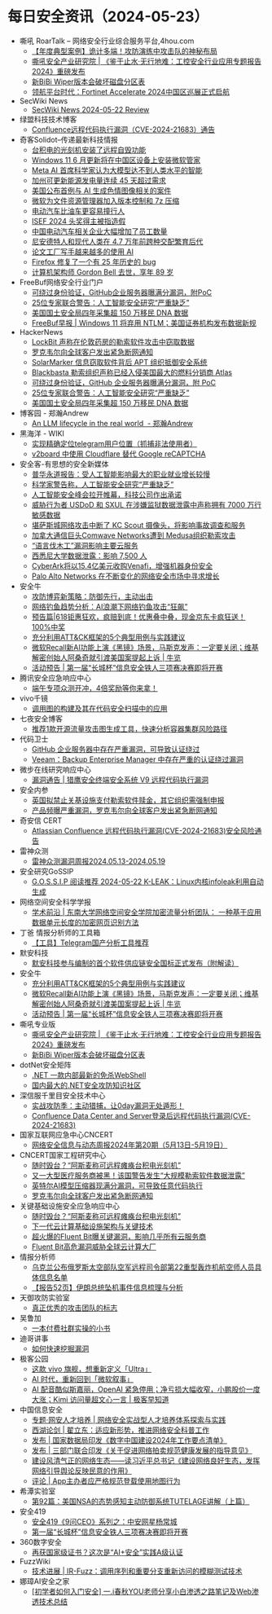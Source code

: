 # 每日安全资讯（2024-05-23）

- 嘶吼 RoarTalk – 网络安全行业综合服务平台,4hou.com
  - [【年度典型案例】诡计多端！攻防演练中攻击队的神秘布局](https://www.4hou.com/posts/DZBy)
  - [嘶吼安全产业研究院 | 《鉴于止水·无行地难：工控安全行业应用专题报告 2024》重磅发布](https://www.4hou.com/posts/yARE)
  - [新BiBi Wiper版本会破坏磁盘分区表](https://www.4hou.com/posts/z40Z)
  - [领航平台时代：Fortinet Accelerate 2024中国区巡展正式启航](https://www.4hou.com/posts/vxO0)
- SecWiki News
  - [SecWiki News 2024-05-22 Review](http://www.sec-wiki.com/?2024-05-22)
- 绿盟科技技术博客
  - [Confluence远程代码执行漏洞（CVE-2024-21683）通告](https://blog.nsfocus.net/confluencecve-2024-21683/)
- 奇客Solidot–传递最新科技情报
  - [台积电的光刻机安装了远程自毁功能](https://www.solidot.org/story?sid=78246)
  - [Windows 11 6 月更新将在中国区设备上安装微软管家](https://www.solidot.org/story?sid=78245)
  - [Meta AI 首席科学家认为大模型达不到人类水平的智能](https://www.solidot.org/story?sid=78244)
  - [加州可更新能源发电量连续 45 天超过需求](https://www.solidot.org/story?sid=78243)
  - [美国公布首例与 AI 生成色情图像相关的案件](https://www.solidot.org/story?sid=78242)
  - [微软为文件资源管理器加入版本控制和 7z 压缩](https://www.solidot.org/story?sid=78241)
  - [电动汽车比油车更容易撞行人](https://www.solidot.org/story?sid=78240)
  - [ISEF 2024 头奖得主被指造假](https://www.solidot.org/story?sid=78239)
  - [中国电动汽车相关企业大幅增加了员工数量](https://www.solidot.org/story?sid=78238)
  - [尼安德特人和现代人类在 4.7 万年前跨种交配繁育后代](https://www.solidot.org/story?sid=78237)
  - [论文工厂写手越来越多的使用 AI](https://www.solidot.org/story?sid=78236)
  - [Firefox 修复了一个有 25 年历史的 bug](https://www.solidot.org/story?sid=78235)
  - [计算机架构师 Gordon Bell 去世，享年 89 岁](https://www.solidot.org/story?sid=78234)
- FreeBuf网络安全行业门户
  - [可绕过身份验证，GitHub企业服务器曝满分漏洞，附PoC](https://www.freebuf.com/news/401583.html)
  - [25位专家联合警告：人工智能安全研究“严重缺乏”](https://www.freebuf.com/news/401573.html)
  - [美国国土安全局四年采集超 150 万移民 DNA 数据](https://www.freebuf.com/news/401557.html)
  - [FreeBuf早报 | Windows 11 将弃用 NTLM；美国证券机构发布数据新规](https://www.freebuf.com/news/401539.html)
- HackerNews
  - [LockBit 声称在伦敦药房的勒索软件攻击中窃取数据](https://hackernews.cc/archives/52614)
  - [罗克韦尔向全球客户发出紧急断网通知](https://hackernews.cc/archives/52609)
  - [SolarMarker 信息窃取软件背后 APT 组织抵御安全系统](https://hackernews.cc/archives/52604)
  - [Blackbasta 勒索组织声称已经入侵美国最大的燃料分销商 Atlas](https://hackernews.cc/archives/52601)
  - [可绕过身份验证，GitHub 企业服务器曝满分漏洞，附 PoC](https://hackernews.cc/archives/52597)
  - [25位专家联合警告：人工智能安全研究“严重缺乏”](https://hackernews.cc/archives/52595)
  - [美国国土安全局四年采集超 150 万移民 DNA 数据](https://hackernews.cc/archives/52593)
- 博客园 - 郑瀚Andrew
  - [An LLM lifecycle in the real world ​​​ - 郑瀚Andrew](https://www.cnblogs.com/LittleHann/p/18206950)
- 黑海洋 - WIKI
  - [实现精确定位telegram用户位置（抓捕非法使用者）](https://www.upx8.com/4170)
  - [v2board 中使用 Cloudflare 替代 Google reCAPTCHA](https://www.upx8.com/4169)
- 安全客-有思想的安全新媒体
  - [普华永道报告：受人工智能影响最大的职业就业增长较慢](https://www.anquanke.com/post/id/296703)
  - [科学家警告称，人工智能安全研究“严重缺乏”](https://www.anquanke.com/post/id/296701)
  - [人工智能安全峰会拉开帷幕，科技公司作出承诺](https://www.anquanke.com/post/id/296698)
  - [威胁行为者 USDoD 和 SXUL 在涉嫌监狱数据泄露中声称拥有 7000 万行敏感数据](https://www.anquanke.com/post/id/296695)
  - [堪萨斯城网络攻击中断了 KC Scout 摄像头，将影响事故调查和服务](https://www.anquanke.com/post/id/296692)
  - [加拿大通信巨头Comwave Networks遭到 Medusa组织勒索攻击](https://www.anquanke.com/post/id/296690)
  - [“语言伐木工”漏洞影响主要云服务](https://www.anquanke.com/post/id/296686)
  - [西悉尼大学数据泄露：影响 7,500 人](https://www.anquanke.com/post/id/296683)
  - [Cyber​​Ark将以15.4亿美元收购Venafi，增强机器身份安全](https://www.anquanke.com/post/id/296680)
  - [Palo Alto Networks 在不断变化的网络安全市场中寻求增长](https://www.anquanke.com/post/id/296675)
- 安全牛
  - [攻防博弈新策略：防御先行，主动出击](https://www.aqniu.com/vendor/104535.html)
  - [网络钓鱼趋势分析：AI浪潮下网络钓鱼攻击“狂飙”](https://www.aqniu.com/vendor/104534.html)
  - [预告篇|618钜惠狂欢，疯赔到底！优惠叠中叠，现金京东卡疯狂送！100%中奖](https://www.aqniu.com/vendor/104528.html)
  - [充分利用ATT&CK框架的5个典型用例与实践建议](https://www.aqniu.com/industry/104516.html)
  - [微软Recall新AI功能上演《黑镜》场景，马斯克发声：一定要关闭；维基解密创始人阿桑奇就引渡美国案提起上诉 | 牛览](https://www.aqniu.com/industry/104514.html)
  - [活动预告 | 第一届“长城杯”信息安全铁人三项赛决赛即将开赛](https://www.aqniu.com/industry/104510.html)
- 腾讯安全应急响应中心
  - [端午专项众测开冲，4倍奖励等你来拿！](https://mp.weixin.qq.com/s?__biz=MjM5NzE1NjA0MQ==&mid=2651206581&idx=1&sn=478bc37855b851df1c6374144b986bf2&chksm=bd2cd6138a5b5f0589b98cc495823f8076a33e26d1c95eb80ac0aaead829c4874c3204549d7e&scene=58&subscene=0#rd)
- vivo千镜
  - [调用图的构建及其在代码安全扫描中的应用](https://mp.weixin.qq.com/s?__biz=MzI0Njg4NzE3MQ==&mid=2247491621&idx=1&sn=e8edcd3dd9595f513835b896f08dfd57&chksm=e9bac649decd4f5f782943a6a7beabbeaa5c76d3fa511e457cbea66441df753b9eab3e1a6863&scene=58&subscene=0#rd)
- 七夜安全博客
  - [推荐1款开源流量攻击图生成工具，快速分析容器集群风险路径](https://mp.weixin.qq.com/s?__biz=MzIwODIxMjc4MQ==&mid=2651005264&idx=1&sn=09308af5a5abbda0ee38e8e50119795a&chksm=8cf10712bb868e04ffc2562cfe751ea8bbcf63b65771328a771cee9590dead6beaa53208356c&scene=58&subscene=0#rd)
- 代码卫士
  - [GitHub 企业服务器中存在严重漏洞，可导致认证绕过](https://mp.weixin.qq.com/s?__biz=MzI2NTg4OTc5Nw==&mid=2247519550&idx=1&sn=c9df29fac4cc88482637824b11ada5e4&chksm=ea94bc54dde335421f9f83bbe6ae67441821408144a318140245acf73e69aa18472aa1fc98fc&scene=58&subscene=0#rd)
  - [Veeam：Backup Enterprise Manager 中存在严重的认证绕过漏洞](https://mp.weixin.qq.com/s?__biz=MzI2NTg4OTc5Nw==&mid=2247519550&idx=2&sn=6b4de50a6ef98b37be097aae6daafa64&chksm=ea94bc54dde33542e89c9b2f5b6a2105c6c926040276e43b5afbb6b233fffe948a2df38e1334&scene=58&subscene=0#rd)
- 微步在线研究响应中心
  - [漏洞通告 | 猎鹰安全终端安全系统 V9 远程代码执行漏洞](https://mp.weixin.qq.com/s?__biz=Mzg5MTc3ODY4Mw==&mid=2247505887&idx=1&sn=48261a9d8f7fdfd08589065fea717d87&chksm=cfcab4cbf8bd3dddd0e5d0a447e99881c00ad4cc3146c2bd82c8b206751102bbbd8c47cff6fd&scene=58&subscene=0#rd)
- 安全内参
  - [英国拟禁止关基设施支付勒索软件赎金，其它组织需强制申报](https://mp.weixin.qq.com/s?__biz=MzI4NDY2MDMwMw==&mid=2247511682&idx=1&sn=e1cc930e0975efd9cc52e2f52047d64e&chksm=ebfae9a2dc8d60b44e8d33844afb8928b2463bb770bff94912735c221350afa2f4b80f4f6358&scene=58&subscene=0#rd)
  - [产品频曝严重漏洞，罗克韦尔向全球客户发出紧急断网通知](https://mp.weixin.qq.com/s?__biz=MzI4NDY2MDMwMw==&mid=2247511682&idx=2&sn=4b3976cacd5e715e779455e46164319a&chksm=ebfae9a2dc8d60b4cabcac3aa5374ff2b781cd58784b1f89bcd74acbad6be79f21d03563f929&scene=58&subscene=0#rd)
- 奇安信 CERT
  - [Atlassian Confluence 远程代码执行漏洞(CVE-2024-21683)安全风险通告](https://mp.weixin.qq.com/s?__biz=MzU5NDgxODU1MQ==&mid=2247501160&idx=1&sn=bbca83e44eca687fce84ed143277fe00&chksm=fe79e1f0c90e68e6dadfba1a2e10010c1a635b1cbea29185a3f3a57b2fe95492fe182838c445&scene=58&subscene=0#rd)
- 雷神众测
  - [雷神众测漏洞周报2024.05.13-2024.05.19](https://mp.weixin.qq.com/s?__biz=MzI0NzEwOTM0MA==&mid=2652502921&idx=1&sn=9ca2c5a6e20e4330d154cec232946aa4&chksm=f258583ac52fd12c3facf50f2419afd7c824e8c7de041fa70f57aa6c657babf91c6cb4796def&scene=58&subscene=0#rd)
- 安全研究GoSSIP
  - [G.O.S.S.I.P 阅读推荐 2024-05-22 K-LEAK：Linux内核infoleak利用自动生成](https://mp.weixin.qq.com/s?__biz=Mzg5ODUxMzg0Ng==&mid=2247498060&idx=1&sn=d4f8d590e1ec2b83197b7cc5f3952a0d&chksm=c063d795f7145e8363b0cd7b157fd4fa96f06c94b00d4a7ac3589e45f9a82e71e56b11ad42e3&scene=58&subscene=0#rd)
- 网络空间安全科学学报
  - [学术前沿 | 东南大学网络空间安全学院加密流量分析团队： 一种基于应用数据单元长度的加密网页识别方法](https://mp.weixin.qq.com/s?__biz=MzI0NjU2NDMwNQ==&mid=2247500127&idx=1&sn=abae54ac5b56376a2ca56a0296772bc7&chksm=e9bfd5e1dec85cf7e5bdb93fc1f9828714dfd5e3df9ad6b477211ac3449a2cd7a22d7dac2204&scene=58&subscene=0#rd)
- 丁爸 情报分析师的工具箱
  - [【工具】Telegram国产分析工具推荐](https://mp.weixin.qq.com/s?__biz=MzI2MTE0NTE3Mw==&mid=2651143813&idx=1&sn=20a2a066c753fba2b2e1404529da59a4&chksm=f1af49bfc6d8c0a901972284656a2c11d5f98a2ed33a74472cc592de63d3916d7907964dd61f&scene=58&subscene=0#rd)
- 默安科技
  - [默安科技参与编制的首个软件供应链安全国标正式发布（附解读）](https://mp.weixin.qq.com/s?__biz=MzIzODQxMjM2NQ==&mid=2247498463&idx=1&sn=ba42f4469095c5805bb3aa7816558178&chksm=e93b0dfdde4c84eb2372bdce5318567b607a3dc5b06c96d60acf90eca78099166f202ddd7b3f&scene=58&subscene=0#rd)
- 安全牛
  - [充分利用ATT&CK框架的5个典型用例与实践建议](https://mp.weixin.qq.com/s?__biz=MjM5Njc3NjM4MA==&mid=2651129815&idx=1&sn=487a94437ea02a5ccb02ba0064640627&chksm=bd15b7048a623e12bd8d50f66b9c66c616e691da3bfd579cfd61dfc3aa3d799c3024e6529658&scene=58&subscene=0#rd)
  - [微软Recall新AI功能上演《黑镜》场景，马斯克发声：一定要关闭；维基解密创始人阿桑奇就引渡美国案提起上诉 | 牛览](https://mp.weixin.qq.com/s?__biz=MjM5Njc3NjM4MA==&mid=2651129815&idx=2&sn=85496e7f4d5ae897659920a765024ef6&chksm=bd15b7048a623e12dabd5688fa49f33cee42d9b5d8eecec9781963ddb38bfbc3436d88213faa&scene=58&subscene=0#rd)
  - [活动预告 | 第一届“长城杯”信息安全铁人三项赛决赛即将开赛](https://mp.weixin.qq.com/s?__biz=MjM5Njc3NjM4MA==&mid=2651129815&idx=3&sn=20b6471d2e8865ed19a17e14dafc9ddb&chksm=bd15b7048a623e12bd3af8208ab4bf373383fd6c44bc2ff8d434c9c841ffb0b1c44c3cc19916&scene=58&subscene=0#rd)
- 嘶吼专业版
  - [嘶吼安全产业研究院 | 《鉴于止水·无行地难：工控安全行业应用专题报告 2024》重磅发布](https://mp.weixin.qq.com/s?__biz=MzI0MDY1MDU4MQ==&mid=2247575342&idx=1&sn=868f59147a86f1dec0dc366e87c83585&chksm=e9147714de63fe02c62b319c7edf246562325855bdbe53a442711db65ecf52e89bc2b8afb1a7&scene=58&subscene=0#rd)
  - [新BiBi Wiper版本会破坏磁盘分区表](https://mp.weixin.qq.com/s?__biz=MzI0MDY1MDU4MQ==&mid=2247575342&idx=2&sn=abefb9f5736eeca44b948d7a28341633&chksm=e9147714de63fe027b043527e6fb7296e84beb0d9a5e735a7ce100a2f1dbb879752700aaea50&scene=58&subscene=0#rd)
- dotNet安全矩阵
  - [.NET 一款内部最新的免杀WebShell](https://mp.weixin.qq.com/s?__biz=MzUyOTc3NTQ5MA==&mid=2247491955&idx=1&sn=c8a3aa718126e9df0d17a6d289b2cc86&chksm=fa594f9ecd2ec688eb63f3ad603f05b213da3164d2da3071c0cd1d9b20cecac53feb21de1f19&scene=58&subscene=0#rd)
  - [国内最大的.NET安全攻防知识社区](https://mp.weixin.qq.com/s?__biz=MzUyOTc3NTQ5MA==&mid=2247491955&idx=2&sn=76189c86a157425775de26f5e908cca4&chksm=fa594f9ecd2ec688266440489c3ef0e6ddf620b3bf97e56a94d7799e2f838f6216373d829ddd&scene=58&subscene=0#rd)
- 深信服千里目安全技术中心
  - [实战攻防季：主动猎捕，让0day漏洞无处遁形！](https://mp.weixin.qq.com/s?__biz=Mzg2NjgzNjA5NQ==&mid=2247522958&idx=1&sn=6fa605df18a31d9d3cbc6657d37f8599&chksm=ce46119ef9319888ecb7a00f532f46cd20b58151ea86d9a16001596e3c37a3f6f951aaad6f48&scene=58&subscene=0#rd)
  - [Confluence Data Center and Server登录后远程代码执行漏洞(CVE-2024-21683)](https://mp.weixin.qq.com/s?__biz=Mzg2NjgzNjA5NQ==&mid=2247522958&idx=2&sn=adde25c4c3875a0d7b1aae6db04d0965&chksm=ce46119ef9319888e6ee4158cf8174d10d2247608a642a4f11096eba8a211364105b93bea592&scene=58&subscene=0#rd)
- 国家互联网应急中心CNCERT
  - [网络安全信息与动态周报2024年第20期（5月13日-5月19日）](https://mp.weixin.qq.com/s?__biz=MzIwNDk0MDgxMw==&mid=2247499154&idx=1&sn=78ba89bddd290fe73d362c8b0e1c690b&chksm=973acef0a04d47e6c55eda8681760d2eb42a15120bc18f6d8e9f33988a81d41f42169c6ea382&scene=58&subscene=0#rd)
- CNCERT国家工程研究中心
  - [随时毁台？“阿斯麦称可远程瘫痪台积电光刻机”](https://mp.weixin.qq.com/s?__biz=MzUzNDYxOTA1NA==&mid=2247544855&idx=1&sn=8f6bf79d2bdc45504d7b838fc4e2a3c5&chksm=fa9386d6cde40fc0b5435a334a4f9172e1435097c3de1d6385bcf5958af57973aea2ea06ec4b&scene=58&subscene=0#rd)
  - [又一大型医疗服务商被黑！该国警告发生“大规模勒索软件数据泄露”](https://mp.weixin.qq.com/s?__biz=MzUzNDYxOTA1NA==&mid=2247544855&idx=2&sn=62bca2656510f135e6265c1db10f6292&chksm=fa9386d6cde40fc0871c8f8b3e5e74a28c1b62cd997fd4fa2aa82f52eca128173086aabd39d1&scene=58&subscene=0#rd)
  - [英特尔AI模型压缩器现满分漏洞，可导致任意代码执行](https://mp.weixin.qq.com/s?__biz=MzUzNDYxOTA1NA==&mid=2247544855&idx=3&sn=e13924444b221977cc6975206f6983cb&chksm=fa9386d6cde40fc03f209304da63d5387c54599739cc92f85504ad91770ee625dfe24f96b8eb&scene=58&subscene=0#rd)
  - [罗克韦尔向全球客户发出紧急断网通知](https://mp.weixin.qq.com/s?__biz=MzUzNDYxOTA1NA==&mid=2247544855&idx=4&sn=5a9264a70382023d4696b798113ed1f9&chksm=fa9386d6cde40fc06f73bdb898eaf2af11aef11c8663a7c628e5158c9b537404790e8dd62897&scene=58&subscene=0#rd)
- 关键基础设施安全应急响应中心
  - [随时毁台？“阿斯麦称可远程瘫痪台积电光刻机”](https://mp.weixin.qq.com/s?__biz=MzkyMzAwMDEyNg==&mid=2247543940&idx=1&sn=ae0452849fe32ca69bb5c30455a9103b&chksm=c1e9a0d5f69e29c36927c4bd069a887d8385178b88548c4fb53a9df5c7c1ea45c4865016addb&scene=58&subscene=0#rd)
  - [下一代云计算基础设施架构与关键技术](https://mp.weixin.qq.com/s?__biz=MzkyMzAwMDEyNg==&mid=2247543940&idx=2&sn=b02e154637d2fa968e977cd84143692e&chksm=c1e9a0d5f69e29c3034d0debb973cf3c0412ee13ab0daa85fc3ce62cbcc995258f208b5793bb&scene=58&subscene=0#rd)
  - [超火爆的Fluent Bit曝关键漏洞，影响几乎所有云服务商](https://mp.weixin.qq.com/s?__biz=MzkyMzAwMDEyNg==&mid=2247543940&idx=3&sn=090b47c6861db2193bfdee900ff46af1&chksm=c1e9a0d5f69e29c37a376ae2d497a7a560fdc8f934012a7d4fbfe230f794b675f6d93efb37d9&scene=58&subscene=0#rd)
  - [Fluent Bit高危漏洞威胁全球云计算大厂](https://mp.weixin.qq.com/s?__biz=MzkyMzAwMDEyNg==&mid=2247543940&idx=4&sn=261deececdc2e69909a6db29ae134682&chksm=c1e9a0d5f69e29c3beb3a74324ca227542cc4eeb13ba52ed31a57308b793205db91af36e268b&scene=58&subscene=0#rd)
- 情报分析师
  - [乌克兰公布俄罗斯太空部队空军远程司令部第22重型轰炸机航空师人员具体信息名单](https://mp.weixin.qq.com/s?__biz=MzA3Mjc1MTkwOA==&mid=2650549753&idx=1&sn=3eb1b2fd13ee31e6444adb74b1436809&chksm=871103b2b0668aa4840aeb02842b8ffc0d6881b18faa887752a3c6fb745384e250fc03305786&scene=58&subscene=0#rd)
  - [【报告52页】伊朗总统坠机事件信息梳理与分析](https://mp.weixin.qq.com/s?__biz=MzA3Mjc1MTkwOA==&mid=2650549753&idx=2&sn=bb5cd58d90c82bb5472af1b235150984&chksm=871103b2b0668aa470a307fc73fc29ce76213f0283a2df17edac0c1bdfc89ad8b380fb2dde91&scene=58&subscene=0#rd)
- 天御攻防实验室
  - [真正优秀的攻击团队的标志](https://mp.weixin.qq.com/s?__biz=MzU0MzgyMzM2Nw==&mid=2247485739&idx=1&sn=4791109f4d892910a701ee6c2ea63be4&chksm=fb04ca43cc7343552b025ff97da937c4ec450f37b584590f67f4095f007285d7530a029d858a&scene=58&subscene=0#rd)
- 吴鲁加
  - [一本付费社群实操的小书](https://mp.weixin.qq.com/s?__biz=Mzg5NDY4ODM1MA==&mid=2247484718&idx=1&sn=8ddca44250022b074703c3918d438d32&chksm=c01a881ff76d0109f284af20ad582e8f7d12f52840599893bbbd025643b758b2dc4a8390b167&scene=58&subscene=0#rd)
- 迪哥讲事
  - [如何快速挖掘漏洞](https://mp.weixin.qq.com/s?__biz=MzIzMTIzNTM0MA==&mid=2247494674&idx=1&sn=1c095e995b649a632804fd8fa3d26edc&chksm=e8a5e671dfd26f67804ddb6855e71a40a1d7d4b6b326c1169e5822429fd0c614f3df768322a2&scene=58&subscene=0#rd)
- 极客公园
  - [这款 vivo 旗舰，想重新定义「Ultra」](https://mp.weixin.qq.com/s?__biz=MTMwNDMwODQ0MQ==&mid=2653042184&idx=1&sn=ecebae4af53f30633ae5052b11942e60&chksm=7e574bbe4920c2a89f32e392558dab7c394be2df0ec7add1f96efd326a990d6df25d351143b3&scene=58&subscene=0#rd)
  - [AI 时代，重新回到「微软叙事」](https://mp.weixin.qq.com/s?__biz=MTMwNDMwODQ0MQ==&mid=2653042182&idx=1&sn=2d7b97742af27b93998f61197ef8ac25&chksm=7e574bb04920c2a6e17e8c05113913dc50e4fb86462a1a088c30fe61cba35bda0398c85c6c06&scene=58&subscene=0#rd)
  - [AI 配音酷似斯嘉丽，OpenAI 紧急停用；净亏损大幅收窄，小鹏股价一度大涨；Kimi 访问量超文心一言 | 极客早知道](https://mp.weixin.qq.com/s?__biz=MTMwNDMwODQ0MQ==&mid=2653042182&idx=2&sn=b1c67e03025191cdf52cfc74c3ae1884&chksm=7e574bb04920c2a6919bfef30158aa354e8781162a9cdacff435af41b5e484ebe4f0dec45a44&scene=58&subscene=0#rd)
- 中国信息安全
  - [专题·网安人才培养 | 网络安全实战型人才培养体系探索与实践](https://mp.weixin.qq.com/s?__biz=MzA5MzE5MDAzOA==&mid=2664213736&idx=1&sn=4b74c360307b8b1692339d0de25da220&chksm=8b59ae11bc2e27075f0604e3efc593ae73cd22c7b3220f175d50e87bea2095372fa4a92626d4&scene=58&subscene=0#rd)
  - [西湖论剑 | 翟立东：适应新形势，推进网络安全科普工作](https://mp.weixin.qq.com/s?__biz=MzA5MzE5MDAzOA==&mid=2664213736&idx=2&sn=2371d58d6d219f190f61475e5881b6c2&chksm=8b59ae11bc2e27070113bedfb3cd0cf6350adc8afddbcac7e0aa0e1fa11c3ec69146816bf492&scene=58&subscene=0#rd)
  - [发布 | 国家数据局印发《数字中国建设2024年工作要点清单》](https://mp.weixin.qq.com/s?__biz=MzA5MzE5MDAzOA==&mid=2664213736&idx=3&sn=b12b843c24bc9c9e0c3a8755b8d4a2c3&chksm=8b59ae11bc2e2707329cf84cbf4b095a2ca58af65f3b6512492c287bd8b570953fd87c2daa17&scene=58&subscene=0#rd)
  - [发布 | 三部门联合印发《关于促进网络拍卖规范健康发展的指导意见》](https://mp.weixin.qq.com/s?__biz=MzA5MzE5MDAzOA==&mid=2664213736&idx=4&sn=f41107c4b9258fba69a56ef58a1f0a8d&chksm=8b59ae11bc2e27074229e9c1f74789434888f953ee9b9d58448ee3f341d77e9ac8abede357e2&scene=58&subscene=0#rd)
  - [建设风清气正的网络生态——读习近平总书记《建设网络良好生态，发挥网络引导舆论反映民意的作用》](https://mp.weixin.qq.com/s?__biz=MzA5MzE5MDAzOA==&mid=2664213736&idx=5&sn=6e4a5cd6f15eaca8dbb7678ae6284d03&chksm=8b59ae11bc2e27075fb4427cd81a18367c81483dded7e4fbcf9bdaea17ef912be182560b8efc&scene=58&subscene=0#rd)
  - [评论 | App主办者应严格规范登载使用地图行为](https://mp.weixin.qq.com/s?__biz=MzA5MzE5MDAzOA==&mid=2664213736&idx=6&sn=cd5e84e13d482fd0afb655380c6698fd&chksm=8b59ae11bc2e2707861c3e580064050959edefcf169f9ef8185e6a11580903bfed536ef90966&scene=58&subscene=0#rd)
- 希潭实验室
  - [第92篇：美国NSA的态势感知主动防御系统TUTELAGE讲解（上篇）](https://mp.weixin.qq.com/s?__biz=MzkzMjI1NjI3Ng==&mid=2247486681&idx=1&sn=04984bc8cc555f1b9a6517ae19838e42&chksm=c25fc3a2f5284ab4d6e245c05a08830772f6b6bd86b924b4e3a1de72e5e37cab148665bd4f3a&scene=58&subscene=0#rd)
- 安全419
  - [安全419《9问CEO》系列之：中安网星杨常城](https://mp.weixin.qq.com/s?__biz=MzUyMDQ4OTkyMg==&mid=2247539677&idx=1&sn=9f89868e94ac4095f4f4ae9218666ffb&chksm=f9eb8570ce9c0c667a9abc83dbd7ce1bab4a78a380471e5082d93faed8c15e2894d4a8802961&scene=58&subscene=0#rd)
  - [第一届“长城杯”信息安全铁人三项赛决赛即将开赛](https://mp.weixin.qq.com/s?__biz=MzUyMDQ4OTkyMg==&mid=2247539677&idx=2&sn=f2b1337dc76b30fdd38fd392875cee19&chksm=f9eb8570ce9c0c669f45a8c9aa2ed3639b63d3a81d6733b43b6a6a32c3085277d7e9a961aa17&scene=58&subscene=0#rd)
- 360数字安全
  - [再获国家级证书？这次是“AI+安全”实践A级认证](https://mp.weixin.qq.com/s?__biz=MzA4MTg0MDQ4Nw==&mid=2247571500&idx=1&sn=e3f0b5a7779db0d929ae4eea4d9b13f1&chksm=9f8d4824a8fac13211cb693a51d9105743612a3406af57fb6c1f455ca5bb12a4dbc8ebb01bc6&scene=58&subscene=0#rd)
- FuzzWiki
  - [技术进展 | IR-Fuzz：调用序列和重要分支重新访问的模糊测试技术](https://mp.weixin.qq.com/s?__biz=MzU1NTEzODc3MQ==&mid=2247486632&idx=1&sn=2eb4ec93d91fa29c8104b03a13c32f51&chksm=fbd9a714ccae2e0212f748758372f799e154e915d548a2959d5ffbd3a56de44d3c5cfd60a65e&scene=58&subscene=0#rd)
- 娜璋AI安全之家
  - [[初学者如何入门安全] 一.i春秋YOU老师分享小白渗透之路笔记及Web渗透技术总结](https://mp.weixin.qq.com/s?__biz=Mzg5MTM5ODU2Mg==&mid=2247500079&idx=1&sn=155bf815eb05e07cb7b4418a7cd6ddce&chksm=cfcf71e2f8b8f8f400e97827824154f7c12bf45143d7222e6ea9b105e3e2d695c3aa5b56443b&scene=58&subscene=0#rd)
